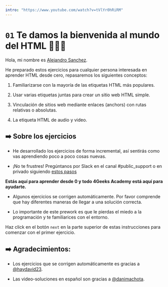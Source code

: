 ```yaml
---
intro: "https://www.youtube.com/watch?v=tVlYr0hRiRM"
---
```

# `01`  Te damos la bienvenida al mundo del HTML 🖖🧑‍💻

Hola, mi nombre es [Alejandro Sanchez](https://twitter.com/alesanchezr).

He preparado estos ejercicios para cualquier persona interesada en aprender HTML desde cero, repasaremos los siguientes conceptos:

1. Familiarizarse con la mayoría de las etiquetas HTML más populares.

2. Usar varias etiquetas juntas para crear un sitio web HTML simple.

3. Vinculación de sitios web mediante enlaces (anchors) con rutas relativas o absolutas.

4. La etiqueta HTML de audio y video.

## ➡️ Sobre los ejercicios

- He desarrollado los ejercicios de forma incremental, así sentirás como vas aprendiendo poco a poco cosas nuevas.

- ¡No te frustres! Pregúntanos por Slack en el canal #public_support o en privado siguiendo [estos pasos](https://content.breatheco.de/es/how-to/ask) 

**Estás aquí para aprender desde 0 y todo 4Geeks Academy está aquí para ayudarte.**

- Algunos ejercicios se corrigen automáticamente. Por favor comprende que hay diferentes maneras de llegar a una solución correcta.

- Lo importante de este prework es que le pierdas el miedo a la programación y te familiarices con el entorno.

Haz click en el botón `next` en la parte superior de estas instrucciones para comenzar con el primer ejercicio.


## ➡️ Agradecimientos:

- Los ejercicios que se corrigen automáticamente es gracias a [@haydavid23](https://github.com/haydavid23).

- Las video-soluciones en español son gracias a [@danimachota](https://twitter.com/danimachota).
